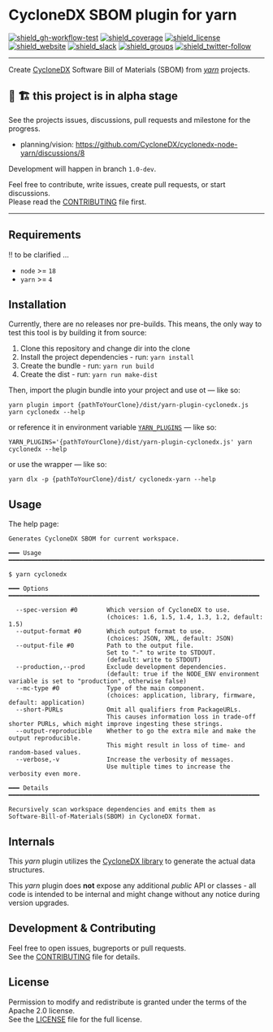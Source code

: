 # CycloneDX SBOM plugin for yarn

[![shield_gh-workflow-test]][link_gh-workflow-test]
[![shield_coverage]][link_codacy]
[![shield_license]][license_file]  
[![shield_website]][link_website]
[![shield_slack]][link_slack]
[![shield_groups]][link_discussion]
[![shield_twitter-follow]][link_twitter]

----

Create [CycloneDX] Software Bill of Materials (SBOM) from _[yarn]_ projects.

## 🚧 🏗️ this project is in alpha stage

See the projects issues, discussions, pull requests and milestone for the progress.

- planning/vision: https://github.com/CycloneDX/cyclonedx-node-yarn/discussions/8

Development will happen in branch `1.0-dev`.

Feel free to contribute, write issues, create pull requests, or start discussions.  
Please read the [CONTRIBUTING][contributing_file] file first.

----

## Requirements

!! to be clarified ...

* `node` >= `18`
* `yarn` >= `4`

## Installation

Currently, there are no releases nor pre-builds. This means, the only way to test this tool is by building it from source:
1. Clone this repository and change dir into the clone
1. Install the project dependencies - run: `yarn install`
1. Create the bundle - run: `yarn run build`
1. Create the dist   - run: `yarn run make-dist`

Then, 
import the plugin bundle into your project and use ot — like so:
```shell
yarn plugin import {pathToYourClone}/dist/yarn-plugin-cyclonedx.js
yarn cyclonedx --help
```
or reference it in environment variable [`YARN_PLUGINS`](https://yarnpkg.com/advanced/plugin-tutorial#dynamically-loading-plugins-using-the-yarn_plugins-environment-variable) — like so:
```shell
YARN_PLUGINS='{pathToYourClone}/dist/yarn-plugin-cyclonedx.js' yarn cyclonedx --help
```
or use the wrapper — like so:
```shell
yarn dlx -p {pathToYourClone}/dist/ cyclonedx-yarn --help
```

## Usage

The help page:

```text
Generates CycloneDX SBOM for current workspace.

━━━ Usage ━━━━━━━━━━━━━━━━━━━━━━━━━━━━━━━━━━━━━━━━━━━━━━━━━━━━━━━━━━━━━━━━━━━━━━━

$ yarn cyclonedx

━━━ Options ━━━━━━━━━━━━━━━━━━━━━━━━━━━━━━━━━━━━━━━━━━━━━━━━━━━━━━━━━━━━━━━━━━━━━

  --spec-version #0        Which version of CycloneDX to use.
                           (choices: 1.6, 1.5, 1.4, 1.3, 1.2, default: 1.5)
  --output-format #0       Which output format to use.
                           (choices: JSON, XML, default: JSON)
  --output-file #0         Path to the output file.
                           Set to "-" to write to STDOUT.
                           (default: write to STDOUT)
  --production,--prod      Exclude development dependencies.
                           (default: true if the NODE_ENV environment variable is set to "production", otherwise false)
  --mc-type #0             Type of the main component.
                           (choices: application, library, firmware, default: application)
  --short-PURLs            Omit all qualifiers from PackageURLs.
                           This causes information loss in trade-off shorter PURLs, which might improve ingesting these strings.
  --output-reproducible    Whether to go the extra mile and make the output reproducible.
                           This might result in loss of time- and random-based values.
  --verbose,-v             Increase the verbosity of messages.
                           Use multiple times to increase the verbosity even more.

━━━ Details ━━━━━━━━━━━━━━━━━━━━━━━━━━━━━━━━━━━━━━━━━━━━━━━━━━━━━━━━━━━━━━━━━━━━━

Recursively scan workspace dependencies and emits them as 
Software-Bill-of-Materials(SBOM) in CycloneDX format.
```


## Internals

This _yarn_ plugin utilizes the [CycloneDX library][CycloneDX-library] to generate the actual data structures.

This _yarn_ plugin does **not** expose any additional _public_ API or classes - all code is intended to be internal and might change without any notice during version upgrades.

## Development & Contributing

Feel free to open issues, bugreports or pull requests.  
See the [CONTRIBUTING][contributing_file] file for details.

## License

Permission to modify and redistribute is granted under the terms of the Apache 2.0 license.  
See the [LICENSE][license_file] file for the full license.


[license_file]: https://github.com/CycloneDX/cyclonedx-node-yarn/blob/1.0-dev/LICENSE
[contributing_file]: https://github.com/CycloneDX/cyclonedx-node-yarn/blob/1.0-dev/CONTRIBUTING.md

[CycloneDX]: https://cyclonedx.org/
[yarn]: https://yarnpkg.com/
[cyclonedx-library]: https://www.npmjs.com/package/@cyclonedx/cyclonedx-library

[shield_gh-workflow-test]: https://img.shields.io/github/actions/workflow/status/CycloneDX/cyclonedx-node-yarn/nodejs.yml?branch=1.0-dev&logo=GitHub&logoColor=white "tests"
[shield_coverage]: https://img.shields.io/codacy/coverage/b0af77db5c7b4ab7a36eab255c7f9ede?logo=Codacy&logoColor=white "test coverage"
[shield_license]: https://img.shields.io/github/license/CycloneDX/cyclonedx-node-yarn?logo=open%20source%20initiative&logoColor=white "license"
[shield_website]: https://img.shields.io/badge/https://-cyclonedx.org-blue.svg "homepage"
[shield_slack]: https://img.shields.io/badge/slack-join-blue?logo=Slack&logoColor=white "slack join"
[shield_groups]: https://img.shields.io/badge/discussion-groups.io-blue.svg "groups discussion"
[shield_twitter-follow]: https://img.shields.io/badge/Twitter-follow-blue?logo=Twitter&logoColor=white "twitter follow"

[link_website]: https://cyclonedx.org/
[link_gh-workflow-test]: https://github.com/CycloneDX/cyclonedx-node-yarn/actions/workflows/nodejs.yml?query=branch%3A1.0-dev
[link_codacy]: https://app.codacy.com/gh/CycloneDX/cyclonedx-node-yarn/dashboard
[link_slack]: https://cyclonedx.org/slack/invite
[link_discussion]: https://groups.io/g/CycloneDX
[link_twitter]: https://twitter.com/CycloneDX_Spec
